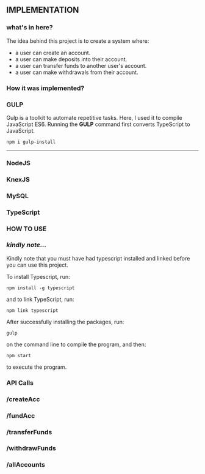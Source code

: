 ## **IMPLEMENTATION**

 ### **what's in here?**
The idea behind this project is to create a system where:
* a user can create an account.
* a user can make deposits into their account.
* a user can transfer funds to another user's account.
* a user can make withdrawals from their account.

### **How it was implemented?**

### **GULP**
Gulp is a toolkit to automate repetitive tasks. Here, I used it to compile JavaScript ES6. Running the **GULP**  command first converts TypeScript to JavaScript.


```
npm i gulp-install
```
---

### **NodeJS**

### **KnexJS**

### **MySQL**

### **TypeScript**

### **HOW TO USE**

### *kindly note...*
Kindly note that you must have had typescript installed and linked before you can use this project.

To install Typescript, run:

```
npm install -g typescript
```

and to link TypeScript, run:

```
npm link typescript
```

After successfully installing the packages, run:

```
gulp
```
 on the command line to compile the program, and then:
 ```
 npm start
 ```
 to execute the program.

 




### **API Calls**

### **/createAcc**

### **/fundAcc**

### **/transferFunds**

### **/withdrawFunds**

### **/allAccounts**




  